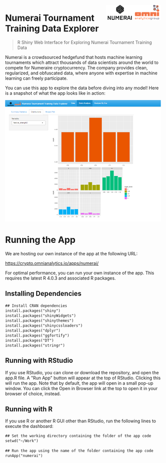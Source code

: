 <a href="https://omnianalytics.io" target="_blank"><img src="images/omni_numerai.png" align="right"/></a>

# Numerai Tournament Training Data Explorer
> R Shiny Web Interface for Exploring Numerai Tournament Training Data

Numerai is a crowdsourced hedgefund that hosts machine learning tournaments which attract thousands of data scientists around the world to compete for 
Numeraire cryptocurrency. The company provides clean, regularized, and obfuscated data, where anyone with expertise in machine learning can freely participate.

You can use this app to explore the data before diving into any model! Here is a snapshot of what the app looks like in action:

<a href="https://crypto.omnianalytics.io/apps/numerai/" target="_blank"><img src="images/numerexplorer_screenshot.png"/></a>

# Running the App

We are hosting our own instance of the app at the following URL:

https://crypto.omnianalytics.io/apps/numerai/
    
For optimal performance, you can run your own instance of the app. This requires the latest R 4.0.3 and associated R packages.

## Installing Dependencies

    ## Install CRAN dependencies
    install.packages("shiny")
    install.packages("shinyWidgets")
    install.packages("shinythemes")
    install.packages("shinycssloaders")
    install.packages("dplyr")
    install.packages("ggfortify")
    install.packages("DT")
    install.packages("stringr")
    
## Running with RStudio
    
If you use RStudio, you can clone or download the repository, and open the app.R file. A "Run App" button will appear at the top of RStudio. Clicking this will run the app. Note that by default, the app will open in a small pop-up window. You can click the Open in Browser link at the top to open it in your browser of choice, instead.

## Running with R

If you use R or another R GUI other than RStudio, run the following lines to execute the dashboard:

    ## Set the working directory containing the folder of the app code
    setwd("~/Work")
    
    ## Run the app using the name of the folder containing the app code 
    runApp("numerai")
    

    
